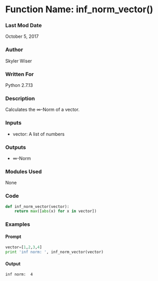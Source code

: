 # Function Name: inf_norm_vector()

### Last Mod Date
October 5, 2017
### Author
Skyler Wiser
### Written For
Python 2.7.13
### Description
Calculates the ∞-Norm of a vector.
### Inputs

* vector: A list of numbers

### Outputs

* ∞-Norm

### Modules Used
None
### Code

```python
def inf_norm_vector(vector):
    return max([abs(x) for x in vector])
```

### Examples
#### Prompt

```python
vector=[1,2,3,4]
print 'inf norm: ', inf_norm_vector(vector)
```

#### Output

```
inf norm:  4
```
